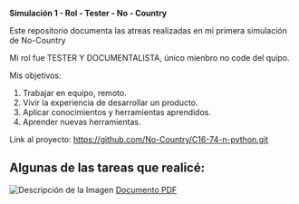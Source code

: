 __Simulación 1 - Rol - Tester - No - Country__

Este repositorio documenta las atreas realizadas en mi primera simulación de No-Country

Mi rol fue TESTER Y DOCUMENTALISTA, único mienbro no code del quipo.

Mis objetivos:
  1) Trabajar en equipo, remoto.
  2) Vivir la experiencia de desarrollar un producto.
  3) Aplicar conocimientos y herramientas aprendidos.
  4) Aprender nuevas herramientas.

Link al proyecto: https://github.com/No-Country/C16-74-n-python.git

## Algunas de las tareas que realicé:

![Descripción de la Imagen](enlace/a/tu/imagen.jpg)
[Documento PDF]([docs/documento.pdf](https://github.com/Gabrielas82/GS-Simulacion-1-Rol-Tester-No-Country/blob/main/MAPA%20DEL%20SITIO%20GoFitApp.pdf)https://github.com/Gabrielas82/GS-Simulacion-1-Rol-Tester-No-Country/blob/main/MAPA%20DEL%20SITIO%20GoFitApp.pdf)

